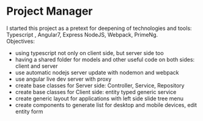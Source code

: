 # Project Manager
I started this project as a pretext for deepening of technologies and tools: Typescript , Angular7, Express NodeJS, Webpack, PrimeNg.
<br>Objectives:
 - using typescript not only on client side, but server side too 
 - having a shared folder for models and other useful code on both sides: client and server
 - use automatic nodejs server update with nodemon and webpack
 - use angular live dev server with proxy
 - create base classes for Server side: Controller, Service, Repository
 - create base classes for Client side: entity typed generic service 
 - create generic layout for applications with left side slide tree menu
 - create components to generate list for desktop and mobile devices, edit entity form
